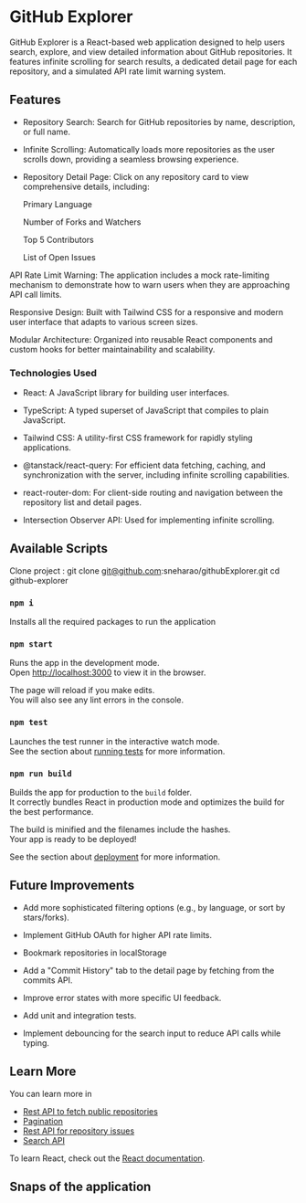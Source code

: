 # GitHub Explorer

GitHub Explorer is a React-based web application designed to help users search, explore, and view detailed information about GitHub repositories. It features infinite scrolling for search results, a dedicated detail page for each repository, and a simulated API rate limit warning system.

## Features

- Repository Search: Search for GitHub repositories by name, description, or full name.

- Infinite Scrolling: Automatically loads more repositories as the user scrolls down, providing a seamless browsing experience.

- Repository Detail Page: Click on any repository card to view comprehensive details, including:

    Primary Language

    Number of Forks and Watchers

    Top 5 Contributors

    List of Open Issues

API Rate Limit Warning: The application includes a mock rate-limiting mechanism to demonstrate how to warn users when they are approaching API call limits.

Responsive Design: Built with Tailwind CSS for a responsive and modern user interface that adapts to various screen sizes.

Modular Architecture: Organized into reusable React components and custom hooks for better maintainability and scalability.

### Technologies Used

- React: A JavaScript library for building user interfaces.

- TypeScript: A typed superset of JavaScript that compiles to plain JavaScript.

- Tailwind CSS: A utility-first CSS framework for rapidly styling applications.

- @tanstack/react-query: For efficient data fetching, caching, and synchronization with the server, including infinite scrolling capabilities.

- react-router-dom: For client-side routing and navigation between the repository list and detail pages.

- Intersection Observer API: Used for implementing infinite scrolling.

## Available Scripts

Clone project :
git clone git@github.com:sneharao/githubExplorer.git
cd github-explorer

### `npm i`

Installs all the required packages to run the application


### `npm start`

Runs the app in the development mode.\
Open [http://localhost:3000](http://localhost:3000) to view it in the browser.

The page will reload if you make edits.\
You will also see any lint errors in the console.

### `npm test`

Launches the test runner in the interactive watch mode.\
See the section about [running tests](https://facebook.github.io/create-react-app/docs/running-tests) for more information.

### `npm run build`

Builds the app for production to the `build` folder.\
It correctly bundles React in production mode and optimizes the build for the best performance.

The build is minified and the filenames include the hashes.\
Your app is ready to be deployed!

See the section about [deployment](https://facebook.github.io/create-react-app/docs/deployment) for more information.



## Future Improvements

- Add more sophisticated filtering options (e.g., by language, or sort by stars/forks).

- Implement GitHub OAuth for higher API rate limits.

- Bookmark repositories in localStorage

- Add a "Commit History" tab to the detail page by fetching from the commits API.

- Improve error states with more specific UI feedback.

- Add unit and integration tests.

- Implement debouncing for the search input to reduce API calls while typing.

## Learn More

You can learn more in

- [Rest API to fetch public repositories](https://docs.github.com/en/rest/repos/repos?apiVersion=2022-11-28&search-overlay-input=api+to+get+list+of+puiblic+repositories#list-public-repositories)
- [Pagination](https://docs.github.com/en/rest/using-the-rest-api/using-pagination-in-the-rest-api?apiVersion=2022-11-28&search-overlay-input=search+api&search-overlay-ask-ai=true)
- [Rest API for repository issues](https://docs.github.com/en/rest/issues/issues?apiVersion=2022-11-28#list-repository-issues)
- [Search API](https://docs.github.com/en/rest/search/search?apiVersion=2022-11-28&versionId=free-pro-team%40latest&restPage=using-pagination-in-the-rest-api#about-search)

To learn React, check out the [React documentation](https://reactjs.org/).

## Snaps of the application
